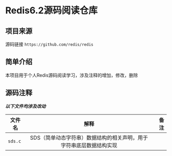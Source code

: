 # Redis6.2源码阅读仓库
## 项目来源
源码链接 `https://github.com/redis/redis`
## 简单介绍
本项目用于个人Redis源码阅读学习，涉及注释的增加，修改，删除
## 源码注释
**_以下文件均涉及改动_**

|   文件名  |     解释      |  备注 |
|----------|:-------------:|------:|
| `sds.c` | SDS（简单动态字符串）数据结构的相关声明，用于字符串底层数据结构实现 | |

